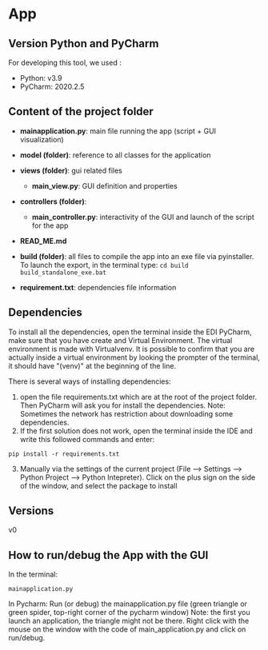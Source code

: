 # App

## Version Python and PyCharm
For developing this tool, we used :
* Python: v3.9
* PyCharm: 2020.2.5

## Content of the project folder
 - **mainapplication.py**: main file running the app (script + GUI visualization)
 
 - **model (folder)**: reference to all classes for the application
 
 - **views (folder)**: gui related files
    - **main_view.py**: GUI definition and properties

     
 - **controllers (folder)**: 
    - **main_controller.py**: interactivity of the GUI and launch of the script for the app
 
 - **READ_ME.md**
 
 - **build (folder)**: all files to compile the app into an exe file via pyinstaller. 
     To launch the export, in the terminal type: 
        ```
        cd build
        build_standalone_exe.bat
        ```
 
 - **requirement.txt**: dependencies file information 

## Dependencies

To install all the dependencies, open the terminal inside the EDI PyCharm, make sure that you have create and Virtual 
Environment. The virtual environment is made with Virtualvenv. It is possible to confirm that you are actually inside 
a virtual environment by looking the prompter of the terminal, it should have "(venv)" at the beginning of the line.

There is several ways of installing dependencies:
1) open the file requirements.txt which are at the root of the project folder. Then PyCharm will ask you for install the
 dependencies.
    Note: Sometimes the network has restriction about downloading some dependencies.
2) If the first solution does not work, open the terminal inside the IDE and write this followed commands and enter:
```
pip install -r requirements.txt
```
3) Manually via the settings of the current project (File --> Settings --> Python Project --> Python Intepreter). 
Click on the plus sign on the side of the window, and select the package to install
 ## Versions 
 v0
 
 ## How to run/debug the App with the GUI
In the terminal:
 ```
mainapplication.py 
```
In Pycharm: 
Run (or debug) the mainapplication.py file (green triangle or green spider, top-right corner of the pycharm window)
Note: the first you launch an application, the triangle might not be there. Right click with the mouse on the window 
with the code of main_application.py and click on run/debug.   

